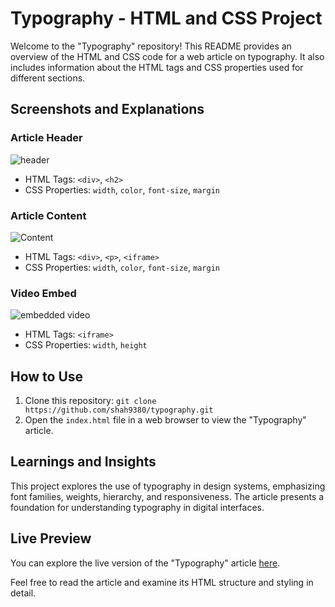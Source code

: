# Typography - HTML and CSS Project

Welcome to the "Typography" repository! This README provides an overview of the HTML and CSS code for a web article on typography. It also includes information about the HTML tags and CSS properties used for different sections.

## Screenshots and Explanations

### Article Header

![header](https://github.com/shah9380/typography/assets/130676464/5f611212-7625-4351-94a2-02ff53939c0a)

- HTML Tags: `<div>`, `<h2>`
- CSS Properties: `width`, `color`, `font-size`, `margin`

### Article Content

![Content](https://github.com/shah9380/typography/assets/130676464/66b5b93a-d96c-4818-8c19-f97c61581220)

- HTML Tags: `<div>`, `<p>`, `<iframe>`
- CSS Properties: `width`, `color`, `font-size`, `margin`

### Video Embed

![embedded video](https://github.com/shah9380/typography/assets/130676464/de7007e7-cd1a-43e7-b3ee-86e64b074ca7)

- HTML Tags: `<iframe>`
- CSS Properties: `width`, `height`

## How to Use

1. Clone this repository: `git clone https://github.com/shah9380/typography.git`
2. Open the `index.html` file in a web browser to view the "Typography" article.

## Learnings and Insights

This project explores the use of typography in design systems, emphasizing font families, weights, hierarchy, and responsiveness. The article presents a foundation for understanding typography in digital interfaces.

## Live Preview

You can explore the live version of the "Typography" article [here](https://shah9380.github.io/typography/).

Feel free to read the article and examine its HTML structure and styling in detail.
